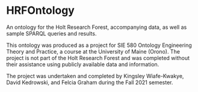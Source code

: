 # HRFOntology
An ontology for the Holt Research Forest, accompanying data, as well as sample SPARQL queries and results.

This ontology was produced as a project for SIE 580 Ontology Engineering Theory and Practice, a course at the University of Maine (Orono). The project is not part of the Holt Research Forest and was completed without their assistance using publicly available data and information.

The project was undertaken and completed by Kingsley Wiafe-Kwakye, David Kedrowski, and Felcia Graham during the Fall 2021 semester.
